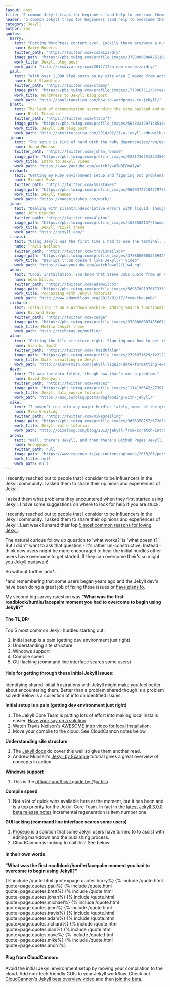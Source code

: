```yaml
---
layout: post
title: "5 common Jekyll traps for beginners (and help to overcome them!)"
header: "5 common Jekyll traps for beginners (and help to overcome them!)"
category: Jekyll
author: sam
quotes:
  harry:
    text: "Porting WordPress content over. Luckily there are/were a number of open-source tools to help me, but it wasn’t necessarily simple, and brought a fairly long-tail of legacy with it (code blocks incorrectly formatted, WP meta data being crammed into Jekyll’s YML front matter)."
    name: Harry Roberts
    twitter_path: "https://twitter.com/csswizardry"
    image_path: "https://pbs.twimg.com/profile_images/378800000842511021/741a0a2593ea55bbd6238f8705c7074f_400x400.jpeg"
    work_title: Jekyll blog post
    work_path: "http://csswizardry.com/2012/12/a-new-css-wizardry/"
  paul:
    text: "With over 1,000 blog posts on my site when I moved from WordPress to Jekyll, it takes some time to generate my site. That was a minor annoyance which has gotten better over the years with faster computers and more performant Jekyll updates."
    name: Paul Stamatiou
    twitter_path: "https://twitter.com/stammy"
    image_path: "https://pbs.twimg.com/profile_images/1778867511/Screen_Shot_2012-01-24_at_2.03.52_PM_400x400.png"
    work_title: WordPress to Jekyll blog post
    work_path: "http://paulstamatiou.com/how-to-wordpress-to-jekyll/"
  brett:
    text: The lack of documentation surrounding the site payload and methods available to the various object. It took some digging to write my first plugin.
    name: Brett Terpstra
    twitter_path: "https://twitter.com/ttscoff"
    image_path: "https://pbs.twimg.com/profile_images/564842329714851840/qqDLuEwd_400x400.jpeg"
    work_title: Jekyll CDN blog post
    work_path: "http://brettterpstra.com/2014/02/21/a-jekyll-cdn-with-cloudfront/"
  johan:
    text: "The setup is kind of hard with the ruby dependencies/rvm/gemfiles/gem bundles. Now there are some decent guides I guess but when I was starting there was no solid guide to explain how it worked, there was a lot of assumed knowledge from being a Ruby developer even though I used Jekyll as a web designer. Setting Jekyll up in Windows is also painful on its own (I don't use Windows primarily but used Jekyll in a coding workshop I gave, not everyone has a Mac)"
    name: Johan Ronsse
    twitter_path: "https://twitter.com/johan_ronsse"
    image_path: "https://pbs.twimg.com/profile_images/528173675183235075/COCkQ3PO_400x400.jpeg"
    work_title: Intro to Jekyll video
    work_path: "https://www.youtube.com/watch?v=O7NBEFmA7yA"
  michael:
    text: "Getting my Ruby environment setup and figuring out problems with gems and other dependencies installing. Jekyll was straightforward enough, it was all the mess that comes with Ruby that wasn't."
    name: Michael Rose
    twitter_path: "https://twitter.com/mmistakes"
    image_path: "https://pbs.twimg.com/profile_images/560937271042797568/m5VndD_B.jpeg"
    work_title: Jekyll themes
    work_path: "https://mademistakes.com/work/"
  john:
    text: "Dealing with silent/undescriptive errors with liquid. Though, the majority of those seem to be remedied in later versions."
    name: John Otander
    twitter_path: "https://twitter.com/4lpine"
    image_path: "https://pbs.twimg.com/profile_images/1685588137/thumb_400x400.jpg"
    work_title: Jekyll Pixyll theme
    work_path: "http://pixyll.com/"
  travis:
    text: "Using Jekyll was the first time I had to use the terminal. I am a designer first, and that tends to scare our kind, but its no so bad. Another thing was trying to get my dev environment perfect. But now Jekyll handles SASS and there is an adequate Jade plugin."
    name: Travis Neilson
    twitter_path: "https://twitter.com/travisneilson"
    image_path: "https://pbs.twimg.com/profile_images/378800000534594497/ff6e59ec85e5f439931a13a11e7e5212_400x400.jpeg"
    work_title: "DevTips \"Jon doesn't like Jekyll\" video"
    work_path: "https://www.youtube.com/watch?v=u22CLlw4_hg"
  adam:
    text: "Local installation. You know that Steve Jobs quote from an Apple Q&A; \"if you see a stylus, they blew it.\" I have that feeling with platforms that pertain to be user friendly, but the install process involves dicking around with the terminal prompt."
    name: Adam Wilcox
    twitter_path: "https://twitter.com/adamwilcox"
    image_path: "https://pbs.twimg.com/profile_images/569370919701733376/SZzuCEB-_400x400.jpeg"
    work_title: Podcasting with Jekyll tutorial
    work_path: "http://www.adamwilcox.org/2013/01/17/from-the-pub/"
  richard:
    text: Installing it on a Windows machine. Adding Search functionality. Incorporating Tags to posts.
    name: Richard Bray
    twitter_path: "https://twitter.com/ceiga"
    image_path: "https://pbs.twimg.com/profile_images/378800000748566726/83e335bc62829792ef3fa876463bb7e3_400x400.jpeg"
    work_title: Muffin Jekyll theme
    work_path: "http://richbray.me/muffin/"
  alan:
    text: "Getting the file structure right. Figuring out how to get the index page to paginate through posts. Using an .html extension instead of .md and being confused about why the translation didn't happen."
    name: Alan W. Smith
    twitter_path: "https://twitter.com/TheIdOfAlan"
    image_path: "https://pbs.twimg.com/profile_images/2396971629/1z2l22mqcpqvhlv3hs9t_400x400.jpeg"
    work_title: Date formatting in Jekyll
    work_path: "http://alanwsmith.com/jekyll-liquid-date-formatting-examples"
  dave:
    text: "It was the data folder, though now that's not a problem."
    name: David Zvenyach
    twitter_path: "https://twitter.com/vdavez"
    image_path: "https://pbs.twimg.com/profile_images/1114190642/27397_8639519_5240_n_400x400.jpg"
    work_title: Jekyll data_source tutorial
    work_path: "https://esq.io/blog/posts/dogfooding-with-jekyll/"
  mike:
    text: "I haven't run into any major hurdles lately, most of the growing pains came from just trying to get a firm grasp on the basics.  Does Jekyll process a page through Markdown or Liquid first?  Why can't I use Liquid tags in excerpts?  Why can't I specify a permalink in my blog index front-matter?  The documentation for Jekyll is great, but some things just need to be learned through experimentation."
    name: Mike Greiling
    twitter_path: "https://twitter.com/mikegreiling"
    image_path: "https://pbs.twimg.com/profile_images/3665350757/672d30f885ed73aa4e1d7d8d87289649_400x400.png"
    work_title: Jekyll intro tutorial
    work_path: "http://pixelcog.com/blog/2013/jekyll-from-scratch-introduction/"
  anon1:
    text: "Well, there's Jekyll, and then there's Github Pages Jekyll. Jekyll itself is pretty straightforward, but Github Pages doesn't have great error messaging on build fail. It has gotten a bit better over the years, but still... Jekyll itself was pretty easy to work with once you figured out the basic config setup (which, if you've never used a config file before, takes a little learning, but not too bad)."
    name: Anonymous
    twitter_path: null
    image_path: "https://www.regenes.is/wp-content/uploads/2015/01/person-placeholder-400x400.png"
    work_title: null
    work_path: null
---
```

I recently reached out to people that I consider to be influencers in the Jekyll community. I asked them to share their opinions and experiences of Jekyll.

I asked them what problems they encountered when they first started using Jekyll. I have some suggestions on where to look for help if you are stuck.
<!-- excerpt stop -->

I recently reached out to people that I consider to be influencers in the Jekyll community. I asked them to share their opinions and experiences of Jekyll. Last week I shared their top [5 most common reasons for loving Jekyll](http://cloudcannon.com/jekyll/2015/03/04/5-reasons-you-should-use-jekyll.html).

The natural curious follow up question to &#39;what works?&#39; is &#39;what doesn&#39;t?&#39;. But I didn&#39;t want to ask that question - it&#39;s rather un-constructive. Instead I think new users might be more encouraged to hear the initial hurdles other users have overcome to get started. If they can overcome their&#39;s so might you Jekyll padawan!

So without further ado*...

*and remembering that some users began years ago and the Jekyll dev&#39;s have been doing a great job of fixing these issues or [have plans to](https://github.com/jekyll/jekyll/issues/3324).

My second big survey question was **&quot;What was the first roadblock/hurdle/facepalm moment you had to overcome to begin using Jekyll?&quot;**

#### The TL;DR:

Top 5 most common Jekyll hurdles starting out:

1.  Initial setup is a pain (getting dev environment just right)
2.  Understanding site structure
3.  Windows support
4.  Compile speed
5.  GUI lacking (command line interface scares some users)

#### Help for getting through these initial Jekyll issues:

Identifying shared initial frustrations with Jekyll might make you feel better about encountering them. Better than a problem shared though is a problem solved! Below is a collection of info on identified issues:

**Initial setup is a pain (getting dev environment just right)**

1.  The Jekyll Core Team is putting lots of effort into making local installs easier. [Have your say on a solution](https://talk.jekyllrb.com/t/poll-installation-priorities-for-3-0/106)
2.  Watch Travis Neilson&#39;s [AWESOME intro video for local installation](https://www.youtube.com/watch?v=iWowJBRMtpc).
3.  Move your compile to the cloud. See CloudCannon notes below.

**Understanding site structure**

1.  The [Jekyll docs](http://jekyllrb.com/docs/structure/) do cover this well so give them another read.
2.  Andrew Munsell&#39;s [Jekyll by Example](https://www.andrewmunsell.com/tutorials/jekyll-by-example/tutorial) tutorial gives a great overview of concepts in action

**Windows support**

1.  This is the [official-unofficial guide by @juthilo](http://jekyll-windows.juthilo.com/)

**Compile speed**

1.  Not a lot of quick wins available here at the moment, but it has been and is a top priority for the Jekyll Core Team. In fact in the [latest Jekyll 3.0.0 beta release notes](https://github.com/jekyll/jekyll/blob/v3.0.0.beta1/History.markdown#head) incremental regeneration is item number one.

**GUI lacking (command line interface scares some users)**

1.  [Prose.io](http://prose.io/) is a solution that some Jekyll users have turned to to assist with editing markdown and the publishing process.
2.  CloudCannon is looking to nail this! See below.

#### In their own words:

**"What was the first roadblock/hurdle/facepalm moment you had to overcome to begin using Jekyll?"**

{% include /quote.html quote=page.quotes.harry%}
{% include /quote.html quote=page.quotes.paul%}
{% include /quote.html quote=page.quotes.brett%}
{% include /quote.html quote=page.quotes.johan%}
{% include /quote.html quote=page.quotes.michael%}
{% include /quote.html quote=page.quotes.john%}
{% include /quote.html quote=page.quotes.travis%}
{% include /quote.html quote=page.quotes.adam%}
{% include /quote.html quote=page.quotes.richard%}
{% include /quote.html quote=page.quotes.alan%}
{% include /quote.html quote=page.quotes.dave%}
{% include /quote.html quote=page.quotes.mike%}
{% include /quote.html quote=page.quotes.anon1%}

#### Plug from CloudCannon:

Avoid the initial Jekyll environment setup by moving your compilation to the cloud. Add non-tech friendly GUIs to your Jekyll workflow. Check out [CloudCannon&#39;s Jekyll beta overview video](https://www.youtube.com/watch?v=Fjd0V_pET5E) and then [join the beta](http://app.cloudcannon.com/jekyll_beta).